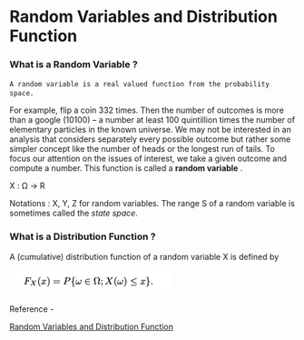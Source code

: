 # Random Variables and Distribution Function

### What is a Random Variable ?

    A random variable is a real valued function from the probability space.
    
For example, flip a coin 332 times. Then the number of outcomes is more than a google (10100) – a number at least 100 quintillion times the number of elementary particles in the known universe. We may not be interested in an analysis that considers separately every possible outcome but rather some simpler concept like the number of heads or the longest run of tails. To focus our attention on the issues of interest, we take a given outcome and compute a number. This function is called a **random variable** .

X : Ω -> R

Notations : X, Y, Z for random variables. The range S of a random variable is sometimes called the *state space*.

### What is a Distribution Function ?

A (cumulative) distribution function of a random variable X is defined by

![image](img/distribution-function.png)

Reference - 

[Random Variables and Distribution Function](https://www.math.arizona.edu/~jwatkins/G_randomvariables.pdf) 
